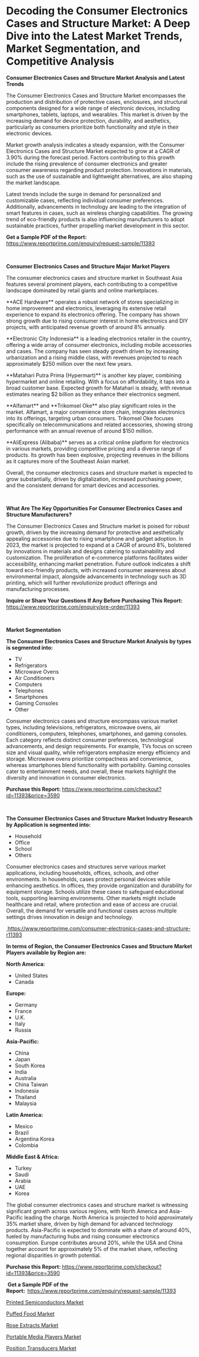 <p><h1>Decoding the Consumer Electronics Cases and Structure Market: A Deep Dive into the Latest Market Trends, Market Segmentation, and Competitive Analysis</h1></p><p><strong>Consumer Electronics Cases and Structure Market Analysis and Latest Trends</strong></p>
<p><p>The Consumer Electronics Cases and Structure Market encompasses the production and distribution of protective cases, enclosures, and structural components designed for a wide range of electronic devices, including smartphones, tablets, laptops, and wearables. This market is driven by the increasing demand for device protection, durability, and aesthetics, particularly as consumers prioritize both functionality and style in their electronic devices.</p><p>Market growth analysis indicates a steady expansion, with the Consumer Electronics Cases and Structure Market expected to grow at a CAGR of 3.90% during the forecast period. Factors contributing to this growth include the rising prevalence of consumer electronics and greater consumer awareness regarding product protection. Innovations in materials, such as the use of sustainable and lightweight alternatives, are also shaping the market landscape.</p><p>Latest trends include the surge in demand for personalized and customizable cases, reflecting individual consumer preferences. Additionally, advancements in technology are leading to the integration of smart features in cases, such as wireless charging capabilities. The growing trend of eco-friendly products is also influencing manufacturers to adopt sustainable practices, further propelling market development in this sector.</p></p>
<p><strong>Get a Sample PDF of the Report:&nbsp;</strong> <a href="https://www.reportprime.com/enquiry/request-sample/11393?utm_campaign=1837&utm_medium=2&utm_source=Github&utm_content=ia&utm_term=20032025&utm_id=consumer-electronics-cases-and-structure">https://www.reportprime.com/enquiry/request-sample/11393</a></p>
<p>&nbsp;</p>
<p><strong>Consumer Electronics Cases and Structure Major Market Players</strong></p>
<p><p>The consumer electronics cases and structure market in Southeast Asia features several prominent players, each contributing to a competitive landscape dominated by retail giants and online marketplaces. </p><p>**ACE Hardware** operates a robust network of stores specializing in home improvement and electronics, leveraging its extensive retail experience to expand its electronics offering. The company has shown strong growth due to rising consumer interest in home electronics and DIY projects, with anticipated revenue growth of around 8% annually.</p><p>**Electronic City Indonesia** is a leading electronics retailer in the country, offering a wide array of consumer electronics, including mobile accessories and cases. The company has seen steady growth driven by increasing urbanization and a rising middle class, with revenues projected to reach approximately $250 million over the next few years.</p><p>**Matahari Putra Prima (Hypermart)** is another key player, combining hypermarket and online retailing. With a focus on affordability, it taps into a broad customer base. Expected growth for Matahari is steady, with revenue estimates nearing $2 billion as they enhance their electronics segment.</p><p>**Alfamart** and **Trikomsel Oke** also play significant roles in the market. Alfamart, a major convenience store chain, integrates electronics into its offerings, targeting urban consumers. Trikomsel Oke focuses specifically on telecommunications and related accessories, showing strong performance with an annual revenue of around $150 million.</p><p>**AliExpress (Alibaba)** serves as a critical online platform for electronics in various markets, providing competitive pricing and a diverse range of products. Its growth has been explosive, projecting revenues in the billions as it captures more of the Southeast Asian market.</p><p>Overall, the consumer electronics cases and structure market is expected to grow substantially, driven by digitalization, increased purchasing power, and the consistent demand for smart devices and accessories.</p></p>
<p>&nbsp;</p>
<p><strong>What Are The Key Opportunities For Consumer Electronics Cases and Structure Manufacturers?</strong></p>
<p><p>The Consumer Electronics Cases and Structure market is poised for robust growth, driven by the increasing demand for protective and aesthetically appealing accessories due to rising smartphone and gadget adoption. In 2023, the market is projected to expand at a CAGR of around 8%, bolstered by innovations in materials and designs catering to sustainability and customization. The proliferation of e-commerce platforms facilitates wider accessibility, enhancing market penetration. Future outlook indicates a shift toward eco-friendly products, with increased consumer awareness about environmental impact, alongside advancements in technology such as 3D printing, which will further revolutionize product offerings and manufacturing processes.</p></p>
<p><strong>Inquire or Share Your Questions If Any Before Purchasing This Report:</strong> <a href="https://www.reportprime.com/enquiry/pre-order/11393?utm_campaign=1837&utm_medium=2&utm_source=Github&utm_content=ia&utm_term=20032025&utm_id=consumer-electronics-cases-and-structure">https://www.reportprime.com/enquiry/pre-order/11393</a></p>
<p>&nbsp;</p>
<p><strong>Market Segmentation</strong></p>
<p><strong>The Consumer Electronics Cases and Structure Market Analysis by types is segmented into:</strong></p>
<p><ul><li>TV</li><li>Refrigerators</li><li>Microwave Ovens</li><li>Air Conditioners</li><li>Computers</li><li>Telephones</li><li>Smartphones</li><li>Gaming Consoles</li><li>Other</li></ul></p>
<p><p>Consumer electronics cases and structure encompass various market types, including televisions, refrigerators, microwave ovens, air conditioners, computers, telephones, smartphones, and gaming consoles. Each category reflects distinct consumer preferences, technological advancements, and design requirements. For example, TVs focus on screen size and visual quality, while refrigerators emphasize energy efficiency and storage. Microwave ovens prioritize compactness and convenience, whereas smartphones blend functionality with portability. Gaming consoles cater to entertainment needs, and overall, these markets highlight the diversity and innovation in consumer electronics.</p></p>
<p><strong>Purchase this Report:&nbsp;</strong><a href="https://www.reportprime.com/checkout?id=11393&price=3590&utm_campaign=1837&utm_medium=2&utm_source=Github&utm_content=ia&utm_term=20032025&utm_id=consumer-electronics-cases-and-structure">https://www.reportprime.com/checkout?id=11393&price=3590</a></p>
<p>&nbsp;</p>
<p><strong>The Consumer Electronics Cases and Structure Market Industry Research by Application is segmented into:</strong></p>
<p><ul><li>Household</li><li>Office</li><li>School</li><li>Others</li></ul></p>
<p><p>Consumer electronics cases and structures serve various market applications, including households, offices, schools, and other environments. In households, cases protect personal devices while enhancing aesthetics. In offices, they provide organization and durability for equipment storage. Schools utilize these cases to safeguard educational tools, supporting learning environments. Other markets might include healthcare and retail, where protection and ease of access are crucial. Overall, the demand for versatile and functional cases across multiple settings drives innovation in design and technology.</p></p>
<p><a href="https://www.reportprime.com/consumer-electronics-cases-and-structure-r11393?utm_campaign=1837&utm_medium=2&utm_source=Github&utm_content=ia&utm_term=20032025&utm_id=consumer-electronics-cases-and-structure">&nbsp;https://www.reportprime.com/consumer-electronics-cases-and-structure-r11393</a></p>
<p><strong>In terms of Region, the Consumer Electronics Cases and Structure Market Players available by Region are:</strong></p>
<p>
    <p> <strong> North America: </strong>
        <ul>
            <li>United States</li>
            <li>Canada</li>
        </ul>
        </p> 
    <p> <strong> Europe: </strong>
        <ul>
            <li>Germany</li>
            <li>France</li>
            <li>U.K.</li>
            <li>Italy</li>
            <li>Russia</li>
        </ul>
        </p> 
    <p> <strong> Asia-Pacific: </strong>
        <ul>
            <li>China</li>
            <li>Japan</li>
            <li>South Korea</li>
            <li>India</li>
            <li>Australia</li>
            <li>China Taiwan</li>
            <li>Indonesia</li>
            <li>Thailand</li>
            <li>Malaysia</li>
        </ul>
        </p> 
    <p> <strong> Latin America: </strong>
        <ul>
            <li>Mexico</li>
            <li>Brazil</li>
            <li>Argentina Korea</li>
            <li>Colombia</li>
        </ul>
        </p> 
    <p> <strong> Middle East & Africa: </strong>
        <ul>
            <li>Turkey</li>
            <li>Saudi</li>
            <li>Arabia</li>
            <li>UAE</li>
            <li>Korea</li>
        </ul>
    </p>
    </p>
<p><p>The global consumer electronics cases and structure market is witnessing significant growth across various regions, with North America and Asia-Pacific leading the charge. North America is projected to hold approximately 35% market share, driven by high demand for advanced technology products. Asia-Pacific is expected to dominate with a share of around 40%, fueled by manufacturing hubs and rising consumer electronics consumption. Europe contributes around 20%, while the USA and China together account for approximately 5% of the market share, reflecting regional disparities in growth potential.</p></p>
<p><strong>Purchase this Report: </strong><a href="https://www.reportprime.com/checkout?id=11393&price=3590&utm_campaign=1837&utm_medium=2&utm_source=Github&utm_content=ia&utm_term=20032025&utm_id=consumer-electronics-cases-and-structure">https://www.reportprime.com/checkout?id=11393&price=3590</a></p>
<p>&nbsp;<strong>Get a Sample PDF of the Report:&nbsp;&nbsp;</strong><a href="https://www.reportprime.com/enquiry/request-sample/11393?utm_campaign=1837&utm_medium=2&utm_source=Github&utm_content=ia&utm_term=20032025&utm_id=consumer-electronics-cases-and-structure">https://www.reportprime.com/enquiry/request-sample/11393</a></p>
<p><strong></strong></p>
<p><p><a href="https://github.com/janotjuljo/Market-Research-Report-List-1/blob/main/printed-semiconductors-market.md?utm_campaign=1837&utm_medium=2&utm_source=Github&utm_content=ia&utm_term=20032025&utm_id=consumer-electronics-cases-and-structure">Printed Semiconductors Market</a></p><p><a href="https://github.com/uripeachrii/Market-Research-Report-List-1/blob/main/puffed-food-market.md?utm_campaign=1837&utm_medium=2&utm_source=Github&utm_content=ia&utm_term=20032025&utm_id=consumer-electronics-cases-and-structure">Puffed Food Market</a></p><p><a href="https://github.com/laingragle95/Market-Research-Report-List-1/blob/main/rose-extracts-market.md?utm_campaign=1837&utm_medium=2&utm_source=Github&utm_content=ia&utm_term=20032025&utm_id=consumer-electronics-cases-and-structure">Rose Extracts Market</a></p><p><a href="https://github.com/ssaradulai/Market-Research-Report-List-1/blob/main/portable-media-players-market.md?utm_campaign=1837&utm_medium=2&utm_source=Github&utm_content=ia&utm_term=20032025&utm_id=consumer-electronics-cases-and-structure">Portable Media Players Market</a></p><p><a href="https://github.com/taveyasenay/Market-Research-Report-List-1/blob/main/position-transducers-market.md?utm_campaign=1837&utm_medium=2&utm_source=Github&utm_content=ia&utm_term=20032025&utm_id=consumer-electronics-cases-and-structure">Position Transducers Market</a></p></p>